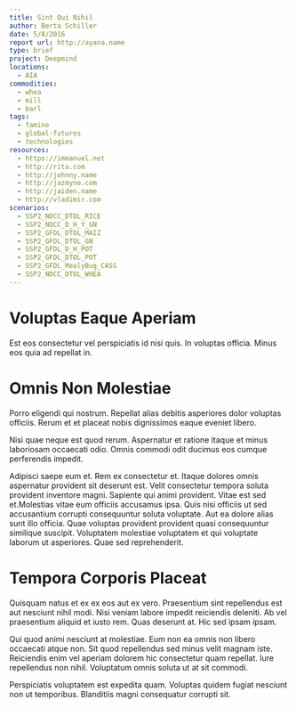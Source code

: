 ```yaml
---
title: Sint Qui Nihil
author: Berta Schiller
date: 5/8/2016
report url: http://ayana.name
type: brief
project: Deepmind
locations:
  - AIA
commodities:
  - whea
  - mill
  - barl
tags:
  - famine
  - global-futures
  - technologies
resources:
  - https://immanuel.net
  - http://rita.com
  - http://johnny.name
  - http://jazmyne.com
  - http://jaiden.name
  - http://vladimir.com
scenarios:
  - SSP2_NOCC_DTOL_RICE
  - SSP2_NOCC_D_H_Y_GN
  - SSP2_GFDL_DTOL_MAIZ
  - SSP2_GFDL_DTOL_GN
  - SSP2_GFDL_D_H_POT
  - SSP2_GFDL_DTOL_POT
  - SSP2_GFDL_MealyBug_CASS
  - SSP2_NOCC_DTOL_WHEA
---
```

# Voluptas Eaque Aperiam
Est eos consectetur vel perspiciatis id nisi quis. In voluptas officia. Minus eos quia ad repellat in.

# Omnis Non Molestiae
Porro eligendi qui nostrum. Repellat alias debitis asperiores dolor voluptas officiis. Rerum et et placeat nobis dignissimos eaque eveniet libero.
 Nisi quae neque est quod rerum. Aspernatur et ratione itaque et minus laboriosam occaecati odio. Omnis commodi odit ducimus eos cumque perferendis impedit.
 Adipisci saepe eum et. Rem ex consectetur et. Itaque dolores omnis aspernatur provident sit deserunt est. Velit consectetur tempora soluta provident inventore magni. Sapiente qui animi provident. Vitae est sed et.Molestias vitae eum officiis accusamus ipsa. Quis nisi officiis ut sed accusantium corrupti consequuntur soluta voluptate. Aut ea dolore alias sunt illo officia. Quae voluptas provident provident quasi consequuntur similique suscipit. Voluptatem molestiae voluptatem et qui voluptate laborum ut asperiores. Quae sed reprehenderit.

# Tempora Corporis Placeat
Quisquam natus et ex ex eos aut ex vero. Praesentium sint repellendus est aut nesciunt nihil modi. Nisi veniam labore impedit reiciendis deleniti. Ab vel praesentium aliquid et iusto rem. Quas deserunt at. Hic sed ipsam ipsam.
 Qui quod animi nesciunt at molestiae. Eum non ea omnis non libero occaecati atque non. Sit quod repellendus sed minus velit magnam iste. Reiciendis enim vel aperiam dolorem hic consectetur quam repellat. Iure repellendus non nihil. Voluptatum omnis soluta ut at sit commodi.
 Perspiciatis voluptatem est expedita quam. Voluptas quidem fugiat nesciunt non ut temporibus. Blanditiis magni consequatur corrupti sit.
